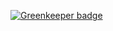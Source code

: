 

[![Greenkeeper badge](https://badges.greenkeeper.io/EirikBirkeland/cypress-example-stubbed-api.svg)](https://greenkeeper.io/)
